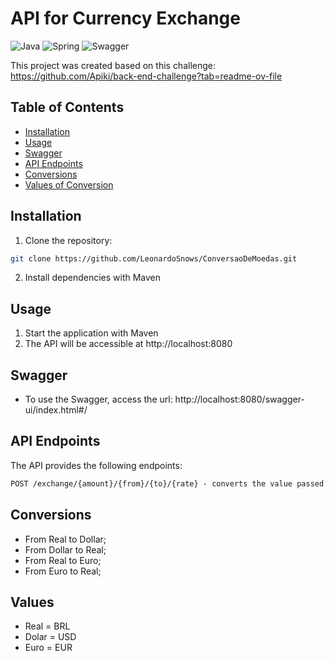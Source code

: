 # API for Currency Exchange

![Java](https://img.shields.io/badge/java-%23ED8B00.svg?style=for-the-badge&logo=openjdk&logoColor=black)
![Spring](https://img.shields.io/badge/spring-%236DB33F.svg?style=for-the-badge&logo=spring&logoColor=black)
![Swagger](https://img.shields.io/badge/-Swagger-%23Clojure?style=for-the-badge&logo=swagger&logoColor=black)


This project was created based on this challenge: https://github.com/Apiki/back-end-challenge?tab=readme-ov-file 


## Table of Contents

- [Installation](#installation)
- [Usage](#usage)
- [Swagger](#swagger)
- [API Endpoints](#api-endpoints)
- [Conversions](#conversions)
- [Values of Conversion](#values)

## Installation
1. Clone the repository:

```bash
git clone https://github.com/LeonardoSnows/ConversaoDeMoedas.git
```

2. Install dependencies with Maven


## Usage

1. Start the application with Maven
2. The API will be accessible at http://localhost:8080

## Swagger
- To use the Swagger, access the url: http://localhost:8080/swagger-ui/index.html#/

## API Endpoints
The API provides the following endpoints:

```markdown
POST /exchange/{amount}/{from}/{to}/{rate} - converts the value passed based on the quote passed into the rate

```

## Conversions
- From Real to Dollar;
- From Dollar to Real;
- From Real to Euro;
- From Euro to Real;

## Values
- Real  =  BRL
- Dolar =  USD
- Euro  =  EUR

